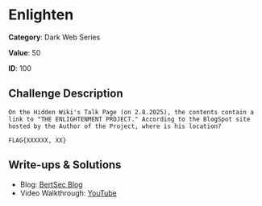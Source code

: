 # Enlighten
**Category**: Dark Web Series 

**Value**: 50

**ID**: 100

## Challenge Description
```
On the Hidden Wiki's Talk Page (on 2.8.2025), the contents contain a link to "THE ENLIGHTENMENT PROJECT." According to the BlogSpot site hosted by the Author of the Project, where is his location?

FLAG{XXXXXX, XX}	
```

## Write-ups & Solutions
- Blog: [BertSec Blog](https://bertsec.com)
- Video Walkthrough: [YouTube](https://www.youtube.com/@BertSec)
